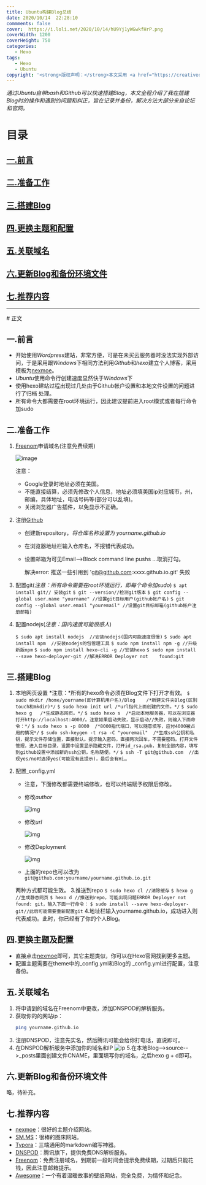 ```yaml
---
title: Ubuntu构建Blog总结
date: 2020/10/14  22:28:10
commments: false
cover:  https://i.loli.net/2020/10/14/hU9Yj1yWGwkfHrP.png
coverWidth: 1200
coverHeight: 750
categories:
   - Hexo
tags:
   - Hexo
   - Ubuntu
copyright: '<strong>版权声明：</strong>本文采用 <a href="https://creativecommons.org/licenses/by-nc-sa/3.0/cn/deed.zh" target="_blank">CC BY-NC-SA 3.0 CN</a> 协议进行许可'
---
```


*通过Ubuntu自带bash和Github可以快速搭建Blog，本文全程介绍了我在搭建Blog时的操作和遇到的问题和纠正，旨在记录并备份，解决方法大部分来自论坛和官网。*

<!--more-->

# 目录

## [一.前言](#jump1)

## [二.准备工作](#jump2)

## [三.搭建Blog](#jump3)

## [四.更换主题和配置](#jump4)

## [五.关联域名](#jump5)

## [六.更新Blog和备份环境文件](#jump6)

## [七.推荐内容](#jump7)

<hr>
# 正文

## <span id="jump1">一.前言<span>


* 开始使用*Wordpress*建站，非常方便，可是在未买云服务器时没法实现外部访问，于是采用跟*Windows*下相同方法利用*Github*和*hexo*建立个人博客，采用模板为[nexmoe](https://docs.nexmoe.com/hexo-nexmoe/start)。
* *Ubuntu*使用命令行创建速度显然快于*Windows*下
* 使用hexo建站过程出现过几处由于Github帐户设置和本地文件设置的问题进行了归档 处理。
* 所有命令大都需要在root环境运行，因此建议提前进入root模式或者每行命令加sudo

## <span id="jump2">二.准备工作<span>

1. [Freenom](https://www.freenom.com/zh/index.html?lang=zh)申请域名(注意免费续期)

   ![image](https://i.loli.net/2020/10/15/OGNWUrA6bjL9mKM.png)

   注意：

   * Google登录时地址必须在美国。
   * 不能直接结算，必须先修改个人信息，地址必须填美国ip对应城市，州，邮编，具体地址，电话号码等(部分可以乱填)。
   * 关闭浏览器广告插件，以免显示不正确。

2. 注册[Github](https://github.com/)

   * 创建新repository，*将仓库名称设置为 yourname.github.io*

   * 在浏览器地址栏输入仓库名，不报错代表成功。

   * 设置邮箱为可见Email-->Block command line pushs …取消打勾。

     解决error: 推送一些引用到 'git@github.com:xxxx.github.io.git' 失败

3. 配置git(*注意：所有命令需要在root环境运行，即每个命令加sudo*)
`$ apt install git// 安装git`
`$ git --version//检测git版本`
`$ git config --global user.name "yourname" //设置git目标用户(github帐户名)`
`$ git config --global user.email "youremail" //设置git目标邮箱(github帐户注册邮箱)`

4. 配置nodejs(*注意：国内速度可能很感人*)

   `$ sudo apt install nodejs  //安装nodejs(国内可能速度很慢)`
   `$ sudo apt install npm  //安装nodejs的包管理工具`
   `$ sudo npm install npm -g //升级新版npm`
   `$ sudo npm install hexo-cli -g //安装hexo` 
   `$ sudo npm install --save hexo-deployer-git //解决ERROR Deployer not    found:git`

## <span id="jump3">三.搭建Blog<span>
1. 本地网页设置
      *注意：*所有的hexo命令必须在Blog文件下打开才有效。
   `$ sudo mkdir /home/yourname(即计算机用户名)/Blog    /*新建文件夹Blog(区别touch和mkdir)*/`
   `$ sudo hexo init url /*url指代上面创建的文件。*/`
   `$ sudo hexo g   /*生成静态网页。*/`
   `$ sudo hexo s  /*启动本地服务器，可以在浏览器打开http://localhost:4000/。注意如果启动失败，显示启动//失败，则输入下面命令：*/`
   `$ sudo hexo s -p 8000  /*8000指代端口，可以随意填写，应付4000被占用的情况*/`
   `$ sudo ssh-keygen -t rsa -C "youremail"  /*生成ssh公钥和私钥，提示文件存储位置，直接默认。提示输入密码，直接两次回车，不需要密码。打开文件管理，进入目标目录，设置中设置显示隐藏文件，打开id_rsa.pub，复制全部内容，填写到github设置中添加新的ssh公钥，名称随便。*/`
   `$ ssh -T git@github.com  //出现yes/no时选择yes(可能没有此提示)，最后会有Hi…`

2. 配置_config.yml      
     * 注意，下面修改都需要终端修改，也可以终端赋予权限后修改。

     * 修改*author*

        ![img](https://i.loli.net/2020/10/15/zqiam1326THFCXL.png)

     * 修改*url*

        ![img](https://i.loli.net/2020/10/15/JvAFkaMuHbxoe2n.png)

     * 修改Deployment

          ![img](https://i.loli.net/2020/10/15/H34MidBbFYxjefs.png)

     * 上面的repo也可以改为
      `git@github.com:yourname/yourname.github.io.git`

      两种方式都可能生效。
3.推送到repo
    `$ sudo hexo cl //清除缓存`
    `$ hexo g //生成静态网页`
    `$ hexo d //推送到repo，可能出现问题ERROR Deployer not found: git，输入下面一行命令：`
    `$ sudo install --save hexo-deployer-git//此后可能需要重新配置git`
4.地址栏输入yourname.github.io，成功进入则代表成功。此时，你已经有了你的个人Blog。
## <span id="jump4">四.更换主题及配置<span>

* 直接点击[nexmoe](https://docs.nexmoe.com/hexo-nexmoe/start)即可，其它主题类似，你可以在Hexo官网找到更多主题。
* 配置主题需要在theme中的_config.yml和Blog的 _config.yml进行配置，注意备份。
## <span id="jump5">五.关联域名<span>
1. 将申请到的域名在Freenom中更改，添加DNSPOD的解析服务。
2. 获取你的的网站ip：
   ~~~bash
   ping yourname.github.io
   ~~~
3. 注册DNSPOD，注意先实名，然后腾讯可能会给你打电话，直说即可。
4. 在DNSPOD解析服务中添加你的域名和IP
   ![ip](https://i.loli.net/2020/10/15/iutNdgIF7o63Oyw.png)
5.在本地Blog-->source-->_posts里面创建文件CNAME，里面填写你的域名，之后hexo g + d即可。

## <span id="jump6">六.更新Blog和备份环境文件<span>

略，待补充。

## <span id="jump7">七.推荐内容<span>

* [nexmoe](https://docs.nexmoe.com/hexo-nexmoe/start)：很好的主题介绍网站。
* [SM.MS](https://sm.ms/)：很棒的图床网站。
* [Typora](https://www.typora.io/)：三端通用的markdown编写神器。
* [DNSPOD](https://console.dnspod.cn/)：腾讯旗下，提供免费DNS解析服务。
* [Freenom](https://www.freenom.com/zh/index.html?lang=zh)：免费注册域名，到期前一段时间会提示免费续期，过期后只能花钱，因此注意邮箱提示。
* [Awesome](https://wallhaven.cc/)：一个有着温暖故事的壁纸网站，完全免费，为情怀和纪念。
